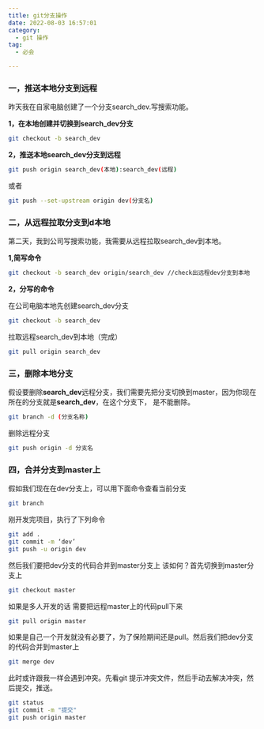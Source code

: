 ```yaml
---
title: git分支操作
date: 2022-08-03 16:57:01
category: 
  - git 操作
tag: 
  - 必会

---
```




###  **一，推送本地分支到远程**

昨天我在自家电脑创建了一个分支search_dev.写搜索功能。

**1，在本地创建并切换到search_dev分支**

```bash
git checkout -b search_dev
```

**2，推送本地search_dev分支到远程**

```bash
git push origin search_dev(本地):search_dev(远程)
```

或者

```bash
git push --set-upstream origin dev(分支名)
```



###  **二，从远程拉取分支到d本地**

 第二天，我到公司写搜索功能，我需要从远程拉取search_dev到本地。

  **1,简写命令**

```bash
git checkout -b search_dev origin/search_dev //check出远程dev分支到本地
```

**2，分写的命令**

在公司电脑本地先创建search_dev分支

```bash
git checkout -b search_dev
```

拉取远程search_dev到本地（完成）

```bash
git pull origin search_dev
```





 ###  **三，删除本地分支**

 假设要删除**search_dev**远程分支，我们需要先把分支切换到master，因为你现在所在的分支就是**search_dev**，在这个分支下， 是不能删除。

```bash
git branch -d (分支名称)
```

删除远程分支

```bash
git push origin -d 分支名
```





###  **四，合并分支到master上**

假如我们现在在dev分支上，可以用下面命令查看当前分支

```bash
git branch
```

刚开发完项目，执行了下列命令

```bash
git add .
git commit -m ‘dev’
git push -u origin dev
```

然后我们要把dev分支的代码合并到master分支上 该如何？首先切换到master分支上

```bash
git checkout master
```

如果是多人开发的话 需要把远程master上的代码pull下来

```bash
git pull origin master
```

如果是自己一个开发就没有必要了，为了保险期间还是pull。然后我们把dev分支的代码合并到master上

```bash
git merge dev
```

此时或许跟我一样会遇到冲突。先看git 提示冲突文件，然后手动去解决冲突，然后提交，推送。

```bash
git status
git commit -m "提交"
git push origin master

```


